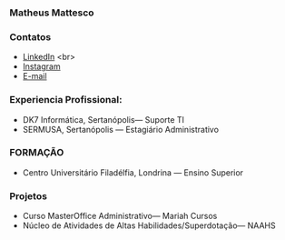 ### Matheus Mattesco

### Contatos

 - [LinkedIn](http://linkedin.com/in/msbrodrigues](https://www.linkedin.com/authwall?trk=qf&original_referer=https://www.google.com/&sessionRedirect=https%3A%2F%2Fbr.linkedin.com%2Fin%2Fmatheus-mattesco-19a827204)) <br>
 - [Instagram](http://www.instagram.com/matheus_mattesco) <br>
 - [E-mail](matheus.mattesco@edu.unfil.br) <br>

### Experiencia Profissional:

 - DK7 Informática, Sertanópolis— Suporte TI <br>
 - SERMUSA, Sertanópolis — Estagiário Administrativo

### FORMAÇÃO

 - Centro Universitário Filadélfia, Londrina — Ensino Superior

### Projetos

 - Curso MasterOffice Administrativo— Mariah Cursos <br>
 - Núcleo de Atividades de Altas Habilidades/Superdotação— NAAHS




